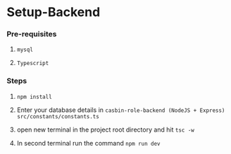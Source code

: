 # Setup-Backend

### Pre-requisites

1) `mysql`

2) `Typescript`

### Steps

1) `npm install`

2) Enter your database details in `casbin-role-backend (NodeJS + Express) src/constants/constants.ts`

3) open new terminal in the project root directory and hit `tsc -w`

4) In second terminal run the command `npm run dev`
